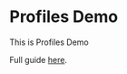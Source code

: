# Profiles Demo

This is Profiles Demo

Full guide [here](https://docs.base.org/identity/smart-wallet/guides/profiles).
